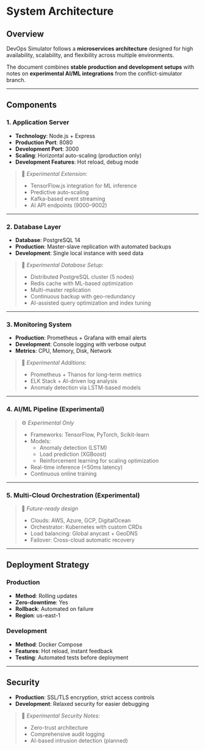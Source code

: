 # System Architecture

## Overview
DevOps Simulator follows a **microservices architecture** designed for high availability, scalability, and flexibility across multiple environments.

The document combines **stable production and development setups** with notes on **experimental AI/ML integrations** from the conflict-simulator branch.

---

## Components

### 1. Application Server
- **Technology**: Node.js + Express  
- **Production Port**: 8080  
- **Development Port**: 3000  
- **Scaling**: Horizontal auto-scaling (production only)  
- **Development Features**: Hot reload, debug mode  

> 🧪 *Experimental Extension:*  
> - TensorFlow.js integration for ML inference  
> - Predictive auto-scaling  
> - Kafka-based event streaming  
> - AI API endpoints (9000–9002)

---

### 2. Database Layer
- **Database**: PostgreSQL 14  
- **Production**: Master-slave replication with automated backups  
- **Development**: Single local instance with seed data  

> 🧪 *Experimental Database Setup:*  
> - Distributed PostgreSQL cluster (5 nodes)  
> - Redis cache with ML-based optimization  
> - Multi-master replication  
> - Continuous backup with geo-redundancy  
> - AI-assisted query optimization and index tuning  

---

### 3. Monitoring System
- **Production**: Prometheus + Grafana with email alerts  
- **Development**: Console logging with verbose output  
- **Metrics**: CPU, Memory, Disk, Network  

> 🧪 *Experimental Additions:*  
> - Prometheus + Thanos for long-term metrics  
> - ELK Stack + AI-driven log analysis  
> - Anomaly detection via LSTM-based models  

---

### 4. AI/ML Pipeline (Experimental)
> ⚙️ *Experimental Only*  
> - Frameworks: TensorFlow, PyTorch, Scikit-learn  
> - Models:
>   - Anomaly detection (LSTM)
>   - Load prediction (XGBoost)
>   - Reinforcement learning for scaling optimization  
> - Real-time inference (<50ms latency)  
> - Continuous online training  

---

### 5. Multi-Cloud Orchestration (Experimental)
> 🧪 *Future-ready design*  
> - Clouds: AWS, Azure, GCP, DigitalOcean  
> - Orchestrator: Kubernetes with custom CRDs  
> - Load balancing: Global anycast + GeoDNS  
> - Failover: Cross-cloud automatic recovery  

---

## Deployment Strategy

### Production
- **Method**: Rolling updates  
- **Zero-downtime**: Yes  
- **Rollback**: Automated on failure  
- **Region**: us-east-1  

### Development
- **Method**: Docker Compose  
- **Features**: Hot reload, instant feedback  
- **Testing**: Automated tests before deployment  

---

## Security
- **Production**: SSL/TLS encryption, strict access controls  
- **Development**: Relaxed security for easier debugging  

> 🧪 *Experimental Security Notes:*  
> - Zero-trust architecture  
> - Comprehensive audit logging  
> - AI-based intrusion detection (planned)
